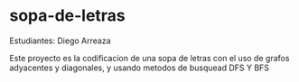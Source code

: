 # sopa-de-letras
Estudiantes:
Diego Arreaza 

Este proyecto es la codificacion de una sopa de letras con el uso de grafos adyacentes y diagonales, y usando metodos de busquead DFS Y BFS
